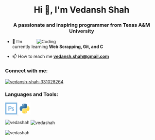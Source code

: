 <h1 align="center">Hi 👋, I'm Vedansh Shah</h1>
<h3 align="center">A passionate and inspiring programmer from Texas A&M University</h3>
<img align="right" alt="Coding" width="400" src="https://camo.githubusercontent.com/5ddf73ad3a205111cf8c686f687fc216c2946a75005718c8da5b837ad9de78c9/68747470733a2f2f7468756d62732e6766796361742e636f6d2f4576696c4e657874446576696c666973682d736d616c6c2e676966">

- 🌱 I’m currently learning **Web Scrapping, Git, and C**

- 📫 How to reach me **vedansh.shah@gmail.com**

<h3 align="left">Connect with me:</h3>
<p align="left">
<a href="https://linkedin.com/in/vedansh-shah-331028264" target="blank"><img align="center" src="https://raw.githubusercontent.com/rahuldkjain/github-profile-readme-generator/master/src/images/icons/Social/linked-in-alt.svg" alt="vedansh-shah-331028264" height="30" width="40" /></a>
</p>

<h3 align="left">Languages and Tools:</h3>
<p align="left"> <a href="https://www.photoshop.com/en" target="_blank" rel="noreferrer"> <img src="https://raw.githubusercontent.com/devicons/devicon/master/icons/photoshop/photoshop-line.svg" alt="photoshop" width="40" height="40"/> </a> <a href="https://www.python.org" target="_blank" rel="noreferrer"> <img src="https://raw.githubusercontent.com/devicons/devicon/master/icons/python/python-original.svg" alt="python" width="40" height="40"/> </a> </p>

<p><img align="left" src="https://github-readme-stats.vercel.app/api/top-langs?username=vedashah&show_icons=true&locale=en&layout=compact" alt="vedashah" /></p>

<p>&nbsp;<img align="center" src="https://github-readme-stats.vercel.app/api?username=vedashah&show_icons=true&locale=en" alt="vedashah" /></p>

<p><img align="center" src="https://github-readme-streak-stats.herokuapp.com/?user=vedashah&" alt="vedashah" /></p>
